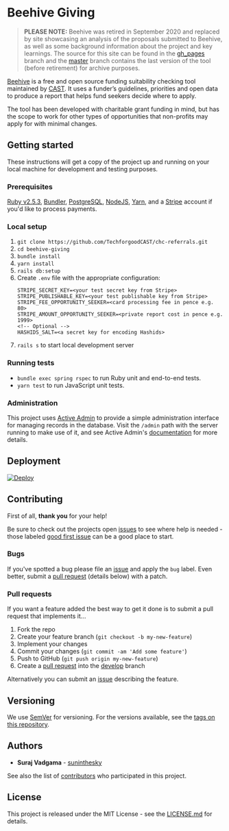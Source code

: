 # Beehive Giving

> **PLEASE NOTE:** Beehive was retired in September 2020 and replaced by site showcasing an analysis of the proposals submitted to Beehive, as well as some background information about the project and key learnings. The source for this site can be found in the [gh_pages](https://github.com/TechforgoodCAST/beehive-giving/tree/gh-pages) branch and the [master](https://github.com/TechforgoodCAST/beehive-giving/tree/master/) branch contains the last version of the tool (before retirement) for archive purposes.

[Beehive](http://www.beehivegiving.org) is a free and open source funding suitability checking tool maintained by [CAST](http://wearecast.org.uk). It uses a funder’s guidelines, priorities and open data to produce a report that helps fund seekers decide where to apply.

The tool has been developed with charitable grant funding in mind, but has the scope to work for other types of opportunities that non-profits may apply for with minimal changes.

## Getting started

These instructions will get a copy of the project up and running on your local machine for development and testing purposes.

### Prerequisites

[Ruby v2.5.3](https://www.ruby-lang.org), [Bundler](https://bundler.io/), [PostgreSQL](https://www.postgresql.org/), [NodeJS](https://nodejs.org/), [Yarn](https://yarnpkg.com/), and a [Stripe](https://stripe.com) account if you'd like to process payments.

### Local setup

1. `git clone https://github.com/TechforgoodCAST/chc-referrals.git`
2. `cd beehive-giving`
3. `bundle install`
4. `yarn install`
5. `rails db:setup`
6. Create `.env` file with the appropriate configuration:
   ```env
   STRIPE_SECRET_KEY=<your test secret key from Stripe>
   STRIPE_PUBLISHABLE_KEY=<your test publishable key from Stripe>
   STRIPE_FEE_OPPORTUNITY_SEEKER=<card processing fee in pence e.g. 80>
   STRIPE_AMOUNT_OPPORTUNITY_SEEKER=<private report cost in pence e.g. 1999>
   <!-- Optional -->
   HASHIDS_SALT=<a secret key for encoding Hashids>
   ```
7. `rails s` to start local development server

### Running tests

- `bundle exec spring rspec` to run Ruby unit and end-to-end tests.
- `yarn test` to run JavaScript unit tests.

### Administration

This project uses [Active Admin](https://activeadmin.info) to provide a simple administration interface for managing records in the database. Visit the `/admin` path with the server running to make use of it, and see Active Admin's [documentation](https://activeadmin.info/documentation.html) for more details.

## Deployment

[![Deploy](https://www.herokucdn.com/deploy/button.svg)](https://heroku.com/deploy?template=https://github.com/TechforgoodCAST/beehive-giving)

## Contributing

First of all, **thank you** for your help!

Be sure to check out the projects open [issues](https://github.com/TechforgoodCAST/beehive-giving/issues) to see where help is needed - those labeled [good first issue](https://github.com/TechforgoodCAST/beehive-giving/issues?q=is%3Aopen+is%3Aissue+label%3A%22good+first+issue%22) can be a good place to start.

### Bugs

If you've spotted a bug please file an [issue](https://github.com/TechforgoodCAST/beehive-giving/issues) and apply the `bug` label. Even better, submit a [pull request](https://github.com/TechforgoodCAST/beehive-giving/pulls) (details below) with a patch.

### Pull requests

If you want a feature added the best way to get it done is to submit a pull request that implements it...

1. Fork the repo
2. Create your feature branch (`git checkout -b my-new-feature`)
3. Implement your changes
4. Commit your changes (`git commit -am 'Add some feature'`)
5. Push to GitHub (`git push origin my-new-feature`)
6. Create a [pull request](https://github.com/TechforgoodCAST/beehive-giving/compare/develop...my-new-feature) into the [develop](https://github.com/TechforgoodCAST/beehive-giving/tree/develop) branch

Alternatively you can submit an [issue](https://github.com/TechforgoodCAST/beehive-giving/issues) describing the feature.

## Versioning

We use [SemVer](http://semver.org/) for versioning. For the versions available, see the [tags on this repository](https://github.com/TechforgoodCAST/beehive-giving/tags).

## Authors

- **Suraj Vadgama** - [suninthesky](https://github.com/suninthesky)

See also the list of [contributors](https://github.com/TechforgoodCAST/beehive-giving/contributors) who participated in this project.

## License

This project is released under the MIT License - see the [LICENSE.md](LICENSE.md) for details.
